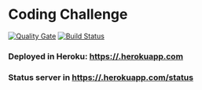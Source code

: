 # Coding Challenge

[![Quality Gate](https://sonarcloud.io/api/project_badges/measure?project=back-end&metric=alert_status)](https://sonarcloud.io/dashboard?id=AlbertoNitro_CodingChallenge)
[![Build Status](https://travis-ci.org/AlbertoNitro/CodingChallenge.svg?branch=develop)](https://travis-ci.org/AlbertoNitro/CodingChallenge)

### Deployed in Heroku: [https://.herokuapp.com](https://sara-backend.herokuapp.com)
### Status server in [https://.herokuapp.com/status](https://sara-backend.herokuapp.com/status)

